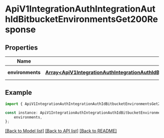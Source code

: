 # ApiV1IntegrationAuthIntegrationAuthIdBitbucketEnvironmentsGet200Response


## Properties

Name | Type | Description | Notes
------------ | ------------- | ------------- | -------------
**environments** | [**Array&lt;ApiV1IntegrationAuthIntegrationAuthIdBitbucketEnvironmentsGet200ResponseEnvironmentsInner&gt;**](ApiV1IntegrationAuthIntegrationAuthIdBitbucketEnvironmentsGet200ResponseEnvironmentsInner.md) |  | [default to undefined]

## Example

```typescript
import { ApiV1IntegrationAuthIntegrationAuthIdBitbucketEnvironmentsGet200Response } from './api';

const instance: ApiV1IntegrationAuthIntegrationAuthIdBitbucketEnvironmentsGet200Response = {
    environments,
};
```

[[Back to Model list]](../README.md#documentation-for-models) [[Back to API list]](../README.md#documentation-for-api-endpoints) [[Back to README]](../README.md)
